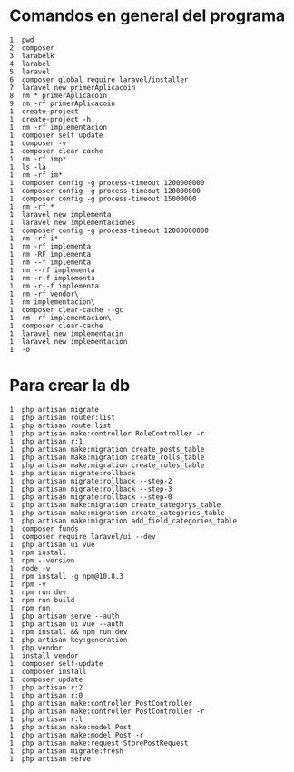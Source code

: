 # Comandos en general del programa

    1  pwd
    2  composer
    3  larabelk
    4  larabel
    5  laravel
    6  composer global require laravel/installer
    7  laravel new primerAplicacoin
    8  rm * primerAplicacoin
    9  rm -rf primerAplicacoin
    1  create-project
    1  create-project -h
    1  rm -rf implementacion
    1  composer self update
    1  composer -v
    1  composer clear cache
    1  rm -rf imp*
    1  ls -la
    1  rm -rf im*
    1  composer config -g process-timeout 1200000000
    1  composer config -g process-timeout 120000000
    1  composer config -g process-timeout 15000000
    1  rm -rf *
    1  laravel new implementa
    1  laravel new implementaciones
    1  composer config -g process-timeout 12000000000
    1  rm -rf i*
    1  rm -rf implementa
    1  rm -RF implementa
    1  rm --f implementa
    1  rm --rf implementa
    1  rm -r-f implementa
    1  rm -r--f implementa
    1  rm -rf vendor\
    1  rm implementacion\
    1  composer clear-cache --gc
    1  rm -rf implementacion\
    1  composer clear-cache
    1  laravel new implementacin
    1  laravel new implementacion
    1  -o
   # Para crear la db
    1  php artisan migrate
    1  php artisan router:list
    1  php artisan route:list
    1  php artisan make:controller RoleController -r
    1  php artisan r:1
    1  php artisan make:migration create_posts_table
    1  php artisan make:migration create_rolls_table
    1  php artisan make:migration create_roles_table
    1  php artisan migrate:rollback
    1  php artisan migrate:rollback --step-2
    1  php artisan migrate:rollback --step-3
    1  php artisan migrate:rollback --step-0
    1  php artisan make:migration create_categorys_table
    1  php artisan make:migration create_categories_table
    1  php artisan make:migration add_field_categories_table
    1  composer funds
    1  composer require laravel/ui --dev
    1  php artisan ui vue
    1  npm install
    1  npm --version
    1  node -v
    1  npm install -g npm@10.8.3
    1  npm -v
    1  npm run dev
    1  npm run build
    1  npm run
    1  php artisan serve --auth
    1  php artisan ui vue --auth
    1  npm install && npm run dev
    1  php artisan key:generation
    1  php vendor
    1  install vendor
    1  composer self-update
    1  composer install
    1  composer update
    1  php artisan r:2
    1  php artisan r:0
    1  php artisan make:controller PostController
    1  php artisan make:controller PostController -r
    1  php artisan r:l
    1  php artisan make:model Post
    1  php artisan make:model Post -r
    1  php artisan make:request StorePostRequest
    1  php artisan migrate:fresh
    1  php artisan serve
